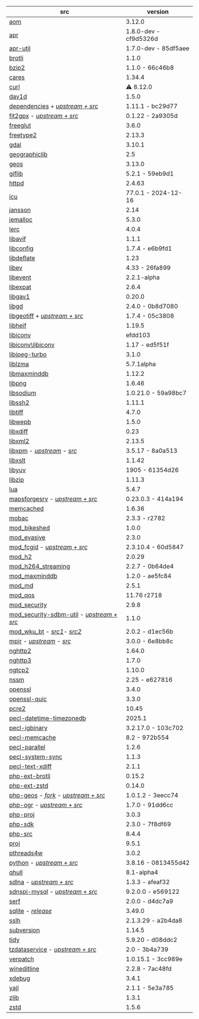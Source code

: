 | src | version |
| ---- | ---- |
| [aom](https://aomedia.googlesource.com/aom) | 3.12.0 |
| [apr](https://github.com/apache/apr) | 1.8.0-dev - cf9d5326d |
| [apr-util](https://github.com/apache/apr-util) | 1.7.0-dev - 85df5aee |
| [brotli](https://github.com/google/brotli) | 1.1.0 |
| [bzip2](https://gitlab.com/bzip2/bzip2.git) | 1.1.0 - 66c46b8 |
| [cares](https://github.com/c-ares/c-ares) | 1.34.4 |
| [curl](https://github.com/curl/curl) | :warning: 8.12.0 |
| [dav1d](https://code.videolan.org/videolan/dav1d.git) | 1.5.0 |
| [dependencies](https://github.com/nono303/Dependencies) + [*upstream + src*](https://github.com/lucasg/Dependencies) | 1.11.1 - bc29d77 |
| [fit2gpx](https://github.com/nono303/fit2gpx) - [*upstream + src*](https://github.com/MaksVasilev/fit2gpx) | 0.1.22 - 2a9305d |
| [freeglut](https://github.com/dcnieho/FreeGLUT.git) | 3.6.0 |
| [freetype2](https://git.savannah.nongnu.org/git/freetype/freetype2.git/) | 2.13.3 |
| [gdal](https://github.com/OSGeo/gdal) | 3.10.1 |
| [geographiclib](https://github.com/geographiclib/geographiclib/tree/release) | 2.5 |
| [geos](https://github.com/libgeos/geos) | 3.13.0 |
| [giflib](https://github.com/gongjianbo/GifLib) | 5.2.1 - 59eb9d1 |
| [httpd](https://github.com/apache/httpd) | 2.4.63 |
| [icu](https://github.com/unicode-org/icu) | 77.0.1 - 2024-12-16 |
| [jansson](https://github.com/akheron/jansson) | 2.14 |
| [jemalloc](https://github.com/jemalloc/jemalloc) | 5.3.0 |
| [lerc](https://github.com/Esri/lerc.git) | 4.0.4 |
| [libavif](https://github.com/AOMediaCodec/libavif.git) | 1.1.1 |
| [libconfig](https://github.com/hyperrealm/libconfig) | 1.7.4 - e6b9fd1 |
| [libdeflate](https://github.com/ebiggers/libdeflate.git) | 1.23 |
| [libev](https://git.lighttpd.net/libev) | 4.33 - 26fa899 |
| [libevent](https://github.com/libevent/libevent) | 2.2.1-alpha |
| [libexpat](https://github.com/libexpat/libexpat) | 2.6.4 |
| [libgav1](https://chromium.googlesource.com/codecs/libgav1) | 0.20.0 |
| [libgd](https://github.com/libgd/libgd) | 2.4.0 - 0b8d7080 |
| [libgeotiff](https://github.com/nono303/libgeotiff.git) + [*upstream + src*](https://github.com/OSGeo/libgeotiff) | 1.7.4 - 05c3808 |
| [libheif](https://github.com/strukturag/libheif) | 1.19.5 |
| [libiconv](https://github.com/AiMiDi/libiconv_cmake) | efdd103 |
| [libiconv\libiconv](https://github.com/AiMiDi/libiconv) | 1.17 - ed5f51f |
| [libjpeg-turbo](https://github.com/libjpeg-turbo/libjpeg-turbo) | 3.1.0 |
| [liblzma](https://github.com/ShiftMediaProject/liblzma) | 5.7.1alpha |
| [libmaxminddb](https://github.com/maxmind/libmaxminddb) | 1.12.2 |
| [libpng](https://sourceforge.net/p/libpng/code/ci/master/tree/) | 1.6.46 |
| [libsodium](https://github.com/jedisct1/libsodium.git) | 1.0.21.0 - 59a98bc7 |
| [libssh2](https://github.com/libssh2/libssh2) | 1.11.1 |
| [libtiff](https://gitlab.com/libtiff/libtiff) | 4.7.0 |
| [libwepb](https://chromium.googlesource.com/webm/libwebp) | 1.5.0 |
| [libxdiff](https://github.com/opencor/libxdiff) | 0.23 |
| [libxml2](https://gitlab.gnome.org/GNOME/libxml2.git) | 2.13.5 |
| [libxpm](https://github.com/nono303/libxpm.git) - _[upstream](https://github.com/winlibs/libxpm)_ - _[src](https://gitlab.freedesktop.org/xorg/lib/libxpm)_ | 3.5.17 - 8a0a513 |
| [libxslt](https://gitlab.gnome.org/GNOME/libxslt) | 1.1.42 |
| [libyuv](https://chromium.googlesource.com/libyuv/libyuv) | 1905 - 61354d26 |
| [libzip](https://github.com/nih-at/libzip) | 1.11.3 |
| [lua](https://github.com/lua/lua) | 5.4.7 |
| [mapsforgesrv](https://github.com/nono303/mapsforgesrv/tree/tasks)  - _[upstream + src](https://github.com/telemaxx/mapsforgesrv/tree/tasks)_ | 0.23.0.3 - 414a194 |
| [memcached](https://github.com/memcached/memcached) | 1.6.36 |
| [mobac](https://svn.code.sf.net/p/mobac/code) | 2.3.3 - r2782 |
| [mod_bikeshed](https://github.com/JBlond/mod_bikeshed) | 1.0.0 |
| [mod_evasive](https://github.com/jvdmr/mod_evasive) | 2.3.0 |
| [mod_fcgid](https://github.com/nono303/mod_fcgid) - _[upstream + src](https://github.com/pagespeed/mod_fcgid)_ | 2.3.10.4 - 60d5847 |
| [mod_h2](https://github.com/icing/mod_h2) | 2.0.29 |
| [mod_h264_streaming](https://github.com/traceypooh/mod_h264_streaming--intra-keyframes) | 2.2.7 - 0b64de4 |
| [mod_maxminddb](https://github.com/maxmind/mod_maxminddb) | 1.2.0 - ae5fc84 |
| [mod_md](https://github.com/icing/mod_md) | 2.5.1 |
| [mod_qos](https://sourceforge.net/p/mod-qos/source/HEAD/tree/trunk/httpd_src/modules/qos/) | 11.76 r2718 |
| [mod_security](https://github.com/SpiderLabs/ModSecurity) | 2.9.8 |
| [mod_security-sdbm-util](https://github.com/nono303/modsec-sdbm-util) - _[upstream + src](https://github.com/SpiderLabs/modsec-sdbm-util)_ | 1.1.0 |
| [mod_wku_bt](https://github.com/nono303/mod_whatkilledus) - _[src1](https://emptyhammock.com/media/downloads/wku_bt-2.01.zip)_- _[src2](https://github.com/nono303/mod_whatkilledus)_ | 2.0.2 - d1ec56b |
| [mpir](https://github.com/nono303/mpir) - _[upstream](https://github.com/BrianGladman/mpir)_ - _[src](https://github.com/wbhart/mpir)_ | 3.0.0 - 6e8bb8c |
| [nghttp2](https://github.com/nghttp2/nghttp2) | 1.64.0 |
| [nghttp3](https://github.com/ngtcp2/nghttp3) | 1.7.0 |
| [ngtcp2](https://github.com/ngtcp2/ngtcp2) | 1.10.0 |
| [nssm](https://github.com/puppetlabs/nssm) | 2.25 - e627816 |
| [openssl](https://github.com/openssl/openssl)                | 3.4.0     |
| [openssl-quic](https://github.com/quictls/openssl/tree/openssl-3.1.5+quic) | 3.3.0 |
| [pcre2](https://github.com/PCRE2Project/pcre2) | 10.45 |
| [pecl-datetime-timezonedb](https://github.com/php/pecl-datetime-timezonedb) | 2025.1 |
| [pecl-igbinary](https://github.com/igbinary/igbinary) | 3.2.17.0 - 103c702 |
| [pecl-memcache](https://github.com/websupport-sk/pecl-memcache) | 8.2 - 972b554 |
| [pecl-parallel](https://github.com/krakjoe/parallel.git) | 1.2.6 |
| [pecl-system-sync](https://github.com/php/pecl-system-sync) | 1.1.3 |
| [pecl-text-xdiff](https://github.com/php/pecl-text-xdiff) | 2.1.1 |
| [php-ext-brotli](https://github.com/kjdev/php-ext-brotli) | 0.15.2 |
| [php-ext-zstd](https://github.com/kjdev/php-ext-zstd) | 0.14.0 |
| [php-geos](https://github.com/nono303/php-geos) - *[fork](https://github.com/ModelTech/php-geos) - [upstream + src](https://git.osgeo.org/gitea/geos/php-geos/commits/branch/php8)* | 1.0.1.2 - 3eecc74 |
| [php-ogr](https://github.com/nono303/php-ogr) - *[upstream + src](https://github.com/dvzgeo/php_ogr)* | 1.7.0 - 91dd6cc |
| [php-proj](https://github.com/swen100/phpng-proj) | 3.0.3 |
| [php-sdk](https://github.com/php/php-sdk-binary-tools) | 2.3.0 - 7f8df69 |
| [php-src](https://github.com/php/php-src) | 8.4.4 |
| [proj](https://github.com/OSGeo/PROJ) | 9.5.1 |
| [pthreads4w](https://github.com/jwinarske/pthreads4w.git) | 3.0.2 |
| [python](https://github.com/nono303/cpython) - _[upstream + src](https://github.com/python/cpython/tree/3.8)_ | 3.8.16 - 0813455d42 |
| [qhull](https://github.com/qhull/qhull) | 8.1-alpha4 |
| [sdlna](https://github.com/nono303/simpleDLNA) - _[upstream + src](https://github.com/nmaier/simpleDLNA)_ | 1.3.3 - afeaf32 |
| [sdnspi-mysql](https://github.com/nono303/sdnspi-MySQL.git) - _[upstream + src](https://github.com/jhsoftware/sdnspi-MySQL)_ | 9.2.0.0 - e569122 |
| [serf](https://github.com/apache/serf.git) | 2.0.0 - d4dc7a9 |
| [sqlite](https://github.com/rhuijben/sqlite-amalgamation) - *[release](https://www.sqlite.org/changes.html)* | 3.49.0 |
| [sslh](https://github.com/yrutschle/sslh) | 2.1.3.29 - a2b4da8 |
| [subversion](https://github.com/apache/subversion) | 1.14.5 |
| [tidy](https://github.com/htacg/tidy-html5) | 5.9.20 - d08ddc2 |
| [tzdataservice](https://github.com/nono303/tzdataservice) - _[upstream + src](https://github.com/skaringa/tzdataservice)_ | 2.0 - 3b4a739 |
| [verpatch](https://github.com/pavel-a/ddverpatch) | 1.0.15.1 - 3cc989e |
| [wineditline](https://github.com/ptosco/wineditline) | 2.2.8 - 7ac48fd |
| [xdebug](https://github.com/xdebug/xdebug) | 3.4.1 |
| [yajl](https://github.com/lloyd/yajl) | 2.1.1 - 5e3a785 |
| [zlib](https://github.com/madler/zlib) | 1.3.1 |
| [zstd](https://github.com/facebook/zstd/tree/v1.5.2) | 1.5.6 |